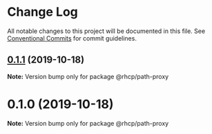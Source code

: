 # Change Log

All notable changes to this project will be documented in this file.
See [Conventional Commits](https://conventionalcommits.org) for commit guidelines.

## [0.1.1](https://github.com/spaship/path-proxy/compare/v0.1.0...v0.1.1) (2019-10-18)

**Note:** Version bump only for package @rhcp/path-proxy

# 0.1.0 (2019-10-18)

**Note:** Version bump only for package @rhcp/path-proxy
